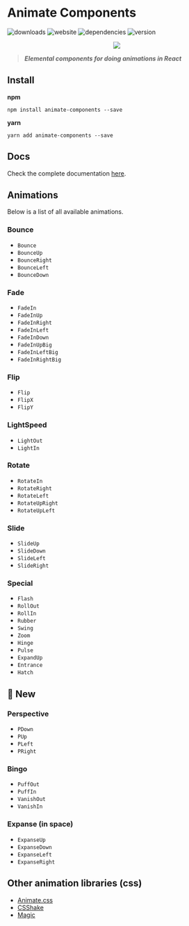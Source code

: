 # Animate Components
![downloads](https://img.shields.io/badge/downloads-3k-brightgreen.svg)
![website](https://img.shields.io/website-up-down-green-red/http/shields.io.svg?maxAge=2592000)
![dependencies](https://img.shields.io/versioneye/d/ruby/rails.svg?maxAge=2592000)
![version](https://img.shields.io/badge/animate--components-0.9.0-brightgreen.svg)

<p align="center">
	<img src="https://i.gyazo.com/64801677fb24b4492eb0b90870ead297.gif" />
</p>

> ***Elemental components for doing animations in React***

## Install

**npm**

```
npm install animate-components --save
```

**yarn**

```
yarn add animate-components --save
```

## Docs
Check the complete documentation [here](./docs).

## Animations

Below is a list of all available animations.

### Bounce

* `Bounce`
* `BounceUp`
* `BounceRight`
* `BounceLeft`
* `BounceDown`

### Fade

* `FadeIn`
* `FadeInUp`
* `FadeInRight`
* `FadeInLeft`
* `FadeInDown`
* `FadeInUpBig`
* `FadeInLeftBig`
* `FadeInRightBig`

### Flip

* `Flip`
* `FlipX`
* `FlipY`

### LightSpeed

* `LightOut`
* `LightIn`

### Rotate

* `RotateIn`
* `RotateRight`
* `RotateLeft`
* `RotateUpRight`
* `RotateUpLeft`

### Slide

* `SlideUp`
* `SlideDown`
* `SlideLeft`
* `SlideRight`

### Special

* `Flash`
* `RollOut`
* `RollIn`
* `Rubber`
* `Swing`
* `Zoom`
* `Hinge`
* `Pulse`
* `ExpandUp`
* `Entrance`
* `Hatch`

## 🚀 New
### Perspective

* `PDown`
* `PUp` 
* `PLeft`
* `PRight`

### Bingo

* `PuffOut`
* `PuffIn`
* `VanishOut`
* `VanishIn`

### Expanse (in space)

* `ExpanseUp`
* `ExpanseDown`
* `ExpanseLeft`
* `ExpanseRight`

## Other animation libraries (css)

* [Animate.css](https://daneden.github.io/animate.css/)
* [CSShake](http://elrumordelaluz.github.io/csshake/#1)
* [Magic](https://minimamente.com/example/magic_animations/)
